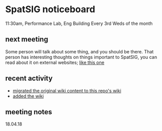 # SpatSIG noticeboard

11:30am, Performance Lab, Eng Building
Every 3rd Weds of the month

## next meeting

Some person will talk about some thing, and you should be there. That person has interesting thoughts on things important to SpatSIG, you can read about it on external websites; [like this one](https://petition.parliament.uk/petitions/200802)

## recent activity

+ [migrated the original wiki content to this repo's wiki](https://github.com/qm-spatial-audio/noticeboard/wiki/Home/a2a1a17a8c077032fedde20464ab7f72f9d7774c)
+ [added the wiki](../../wiki/)

## meeting notes

18.04.18
